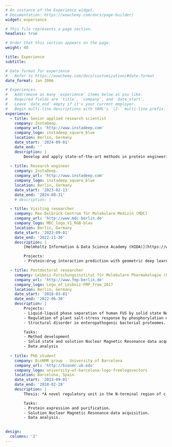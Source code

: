 ```yaml
---
# An instance of the Experience widget.
# Documentation: https://wowchemy.com/docs/page-builder/
widget: experience

# This file represents a page section.
headless: true

# Order that this section appears on the page.
weight: 40

title: Experience
subtitle:

# Date format for experience
#   Refer to https://wowchemy.com/docs/customization/#date-format
date_format: Jan 2006

# Experiences.
#   Add/remove as many `experience` items below as you like.
#   Required fields are `title`, `company`, and `date_start`.
#   Leave `date_end` empty if it's your current employer.
#   Begin multi-line descriptions with YAML's `|2-` multi-line prefix.
experience:
  - title: Senior applied research scientist
    company: InstaDeep.
    company_url: 'http://www.instadeep.com'
    company_logo: instadeep_square_blue
    location: Berlin, Germany
    date_start: '2024-09-01'
    date_end: ''
    description: |
        Develop and apply state-of-the-art methods in protein engineering and other optimization problems.
    
  - title: Research engineer
    company: InstaDeep.
    company_url: 'http://www.instadeep.com'
    company_logo: instadeep_square_blue
    location: Berlin, Germany
    date_start: '2023-02-13'
    date_end: '2024-08-31'
    # description: |

  - title: Visiting researcher
    company: Max-Delbrück-Centrum für Molekulare Medizin (MDC)
    company_url: 'http://www.mdc-berlin.de'
    company_logo: MDC_logo_V1_RGB-blau
    location: Berlin, Germany
    date_start: '2022-09-01'
    date_end: '2022-11-30'
    description: |
        [Helmholtz Information & Data Science Academy (HIDA)](https://www.helmholtz-hida.de/) grantee at the MDC Bioinformatics unit.

        Projects:
        - Protein:drug interaction prediction with geometric deep learning and protein language models.

  - title: Postdoctoral researcher
    company: Leibniz-Forschungsinstitut für Molekulare Pharmakologie (FMP-Berlin)
    company_url: 'http://www.fmp-berlin.de'
    company_logo: Logo_of_Leibniz-FMP_from_2017
    location: Berlin, Germany
    date_start: '2018-03-01'
    date_end: '2022-06-30'
    description: |
        Projects:
        - Liquid-liquid phase separation of human FUS by solid state Nuclear Magnetic Resonance .
        - Regulation of plant salt-stress response by phosphorylation of protein CC1.
        - Structural disorder in enteropathogenic bacterial proteomes.

        Tasks:
        - Method development
        - Solid state and solution Nuclear Magnetic Resonance data acquisition
        - Data analysis
        
  - title: PhD student
    company: BioNMR group - University of Barcelona
    company_url: 'http://bionmr.ub.edu'
    company_logo: university-of-barcelona-logo-freelogovectors
    location: Barcelona, Spain
    date_start: '2013-09-01'
    date_end: '2018-02-28'
    description: | 
        Thesis: *A novel regulatory unit in the N-terminal region of c-src*.

        Tasks:
        - Protein expression and purification.
        - Solution Nuclear Magnetic Resonance data acquisition.
        - Data analysis.
    

design:
  columns: '2'
---
```

